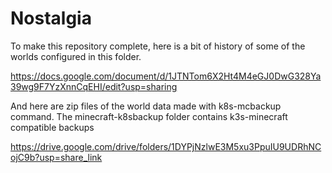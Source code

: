 # Nostalgia

To make this repository complete, here is a bit of history of some of the
worlds configured in this folder.

https://docs.google.com/document/d/1JTNTom6X2Ht4M4eGJ0DwG328Ya39wg9F7YzXnnCqEHI/edit?usp=sharing

And here are zip files of the world data made with k8s-mcbackup command.
The minecraft-k8sbackup folder contains k3s-minecraft compatible backups

https://drive.google.com/drive/folders/1DYPjNzlwE3M5xu3PpuIU9UDRhNCojC9b?usp=share_link